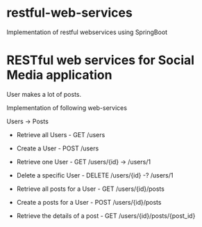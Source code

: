 # restful-web-services
Implementation of restful webservices using SpringBoot
 
# RESTful web services for Social Media application

User makes a lot of posts.

Implementation of following web-services

Users -> Posts

- Retrieve all Users		- GET /users
- Create a User				- POST /users
- Retrieve one User			- GET /users/{id} -> /users/1
- Delete a specific User	- DELETE /users/{id} -? /users/1

- Retrieve all posts for a User 	- GET /users/{id}/posts
- Create a posts for a User 		- POST /users/{id}/posts
- Retrieve the details of a post 	- GET /users/{id}/posts/{post_id}
